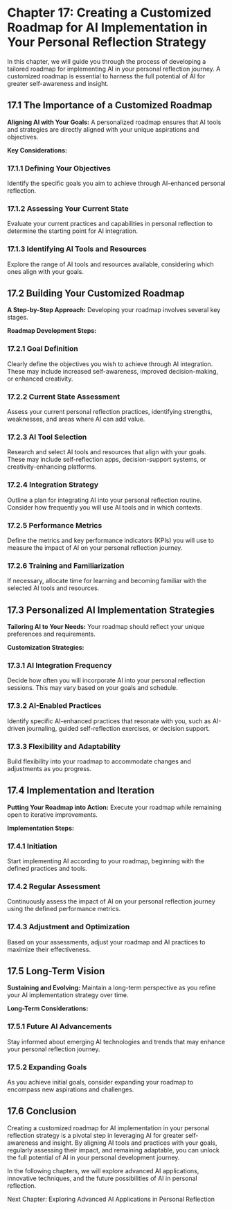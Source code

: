 Chapter 17: Creating a Customized Roadmap for AI Implementation in Your Personal Reflection Strategy
====================================================================================================

In this chapter, we will guide you through the process of developing a tailored roadmap for implementing AI in your personal reflection journey. A customized roadmap is essential to harness the full potential of AI for greater self-awareness and insight.

17.1 The Importance of a Customized Roadmap
-------------------------------------------

**Aligning AI with Your Goals:** A personalized roadmap ensures that AI tools and strategies are directly aligned with your unique aspirations and objectives.

**Key Considerations:**

### 17.1.1 Defining Your Objectives

Identify the specific goals you aim to achieve through AI-enhanced personal reflection.

### 17.1.2 Assessing Your Current State

Evaluate your current practices and capabilities in personal reflection to determine the starting point for AI integration.

### 17.1.3 Identifying AI Tools and Resources

Explore the range of AI tools and resources available, considering which ones align with your goals.

17.2 Building Your Customized Roadmap
-------------------------------------

**A Step-by-Step Approach:** Developing your roadmap involves several key stages.

**Roadmap Development Steps:**

### 17.2.1 Goal Definition

Clearly define the objectives you wish to achieve through AI integration. These may include increased self-awareness, improved decision-making, or enhanced creativity.

### 17.2.2 Current State Assessment

Assess your current personal reflection practices, identifying strengths, weaknesses, and areas where AI can add value.

### 17.2.3 AI Tool Selection

Research and select AI tools and resources that align with your goals. These may include self-reflection apps, decision-support systems, or creativity-enhancing platforms.

### 17.2.4 Integration Strategy

Outline a plan for integrating AI into your personal reflection routine. Consider how frequently you will use AI tools and in which contexts.

### 17.2.5 Performance Metrics

Define the metrics and key performance indicators (KPIs) you will use to measure the impact of AI on your personal reflection journey.

### 17.2.6 Training and Familiarization

If necessary, allocate time for learning and becoming familiar with the selected AI tools and resources.

17.3 Personalized AI Implementation Strategies
----------------------------------------------

**Tailoring AI to Your Needs:** Your roadmap should reflect your unique preferences and requirements.

**Customization Strategies:**

### 17.3.1 AI Integration Frequency

Decide how often you will incorporate AI into your personal reflection sessions. This may vary based on your goals and schedule.

### 17.3.2 AI-Enabled Practices

Identify specific AI-enhanced practices that resonate with you, such as AI-driven journaling, guided self-reflection exercises, or decision support.

### 17.3.3 Flexibility and Adaptability

Build flexibility into your roadmap to accommodate changes and adjustments as you progress.

17.4 Implementation and Iteration
---------------------------------

**Putting Your Roadmap into Action:** Execute your roadmap while remaining open to iterative improvements.

**Implementation Steps:**

### 17.4.1 Initiation

Start implementing AI according to your roadmap, beginning with the defined practices and tools.

### 17.4.2 Regular Assessment

Continuously assess the impact of AI on your personal reflection journey using the defined performance metrics.

### 17.4.3 Adjustment and Optimization

Based on your assessments, adjust your roadmap and AI practices to maximize their effectiveness.

17.5 Long-Term Vision
---------------------

**Sustaining and Evolving:** Maintain a long-term perspective as you refine your AI implementation strategy over time.

**Long-Term Considerations:**

### 17.5.1 Future AI Advancements

Stay informed about emerging AI technologies and trends that may enhance your personal reflection journey.

### 17.5.2 Expanding Goals

As you achieve initial goals, consider expanding your roadmap to encompass new aspirations and challenges.

17.6 Conclusion
---------------

Creating a customized roadmap for AI implementation in your personal reflection strategy is a pivotal step in leveraging AI for greater self-awareness and insight. By aligning AI tools and practices with your goals, regularly assessing their impact, and remaining adaptable, you can unlock the full potential of AI in your personal development journey.

In the following chapters, we will explore advanced AI applications, innovative techniques, and the future possibilities of AI in personal reflection.

Next Chapter: Exploring Advanced AI Applications in Personal Reflection
